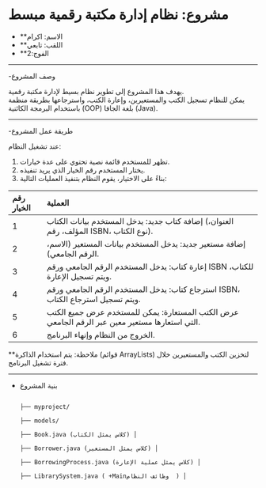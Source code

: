  # مشروع: نظام إدارة مكتبة رقمية مبسط

- **الاسم: اكرام
- **اللقب: تابعي
- **الفوج:2

---

-وصف المشروع

يهدف هذا المشروع إلى تطوير نظام بسيط لإدارة مكتبة رقمية.  
يمكن للنظام تسجيل الكتب والمستعيرين، وإعارة الكتب، واسترجاعها بطريقة منظمة باستخدام البرمجة الكائنية (OOP) بلغة الجافا (Java).

---

-طريقة عمل المشروع

عند تشغيل النظام:
1. تظهر للمستخدم قائمة نصية تحتوي على عدة خيارات.
2. يختار المستخدم رقم الخيار الذي يريد تنفيذه.
3. بناءً على الاختيار، يقوم النظام بتنفيذ العمليات التالية:

| رقم الخيار | العملية |
|:---|:---|
| 1 | إضافة كتاب جديد: يدخل المستخدم بيانات الكتاب (العنوان، المؤلف، رقم ISBN، نوع الكتاب). |
| 2 | إضافة مستعير جديد: يدخل المستخدم بيانات المستعير (الاسم، الرقم الجامعي). |
| 3 | إعارة كتاب: يدخل المستخدم الرقم الجامعي ورقم ISBN للكتاب، ويتم تسجيل الإعارة. |
| 4 | استرجاع كتاب: يدخل المستخدم الرقم الجامعي ورقم ISBN، ويتم تسجيل استرجاع الكتاب. |
| 5 | عرض الكتب المستعارة: يمكن للمستخدم عرض جميع الكتب التي استعارها مستعير معين عبر الرقم الجامعي. |
| 6 | الخروج من النظام وإنهاء البرنامج. |

**ملاحظة:
 يتم استخدام الذاكرة (قوائم ArrayLists) لتخزين الكتب والمستعيرين خلال فترة تشغيل البرنامج.

---
  - بنية المشروع  

                                                                                                                                                                                                                                                                                                                                                                           ├── myproject/ 
                                                                                                                                                                                                                                                                                                                                                                              ├── models/ 
                                                                                                                                                                                                                                                                                                                                                                                ├── Book.java (كلاس يمثل الكتاب) │
                                                                                                                                                                                                                                                                                                                                                                                ├── Borrower.java (كلاس يمثل المستعير) │
                                                                                                                                                                                                                                                                                                                                                                                ├── BorrowingProcess.java (كلاس يمثل عملية الإعارة) │
                                                                                                                                                                                                                                                                                                                                                                                ├── LibrarySystem.java ( +Mainوظائف النظام  ) │



 




